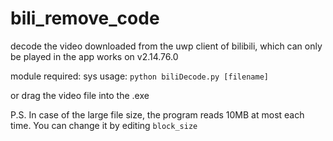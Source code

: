 # bili_remove_code
decode the video downloaded from the uwp client of bilibili, which can only be played in the app
works on v2.14.76.0

module required: sys
usage: 
```python biliDecode.py [filename]```

or drag the video file into the .exe

P.S. In case of the large file size, the program reads 10MB at most each time. You can change it by editing  ```block_size``` 
